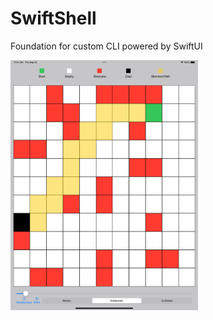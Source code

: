 # SwiftShell
Foundation for custom CLI powered by SwiftUI

<img src="https://raw.githubusercontent.com/Elichartnett/AStar-Search/main/1.png" alt="1" width="300"/>

